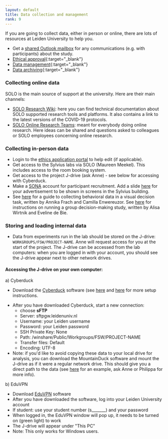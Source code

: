```yaml
---
layout: default
title: Data collection and management
rank: 9
---
```


If you are going to collect data, either in person or online, there are lots of resources at Leiden University to help you.
- Get a [shared Outlook mailbox](https://www.staff.universiteitleiden.nl/ict/ict-workplace/software-and-collaboration-tools/shared-mailbox/social-and-behavioural-sciences/psychology?cf=social-and-behavioural-sciences&cd=psychology) for any communications (e.g. with participants) about the study.
- [Ethical approval](https://www.organisatiegids.universiteitleiden.nl/faculteiten-en-instituten/sociale-wetenschappen/instituten/psychologie/commissie-ethiek?_ga=2.35655075.2008115849.1611051865-572952841.1580558528){:target="_blank"}
- [Data management](https://www.organisatiegids.universiteitleiden.nl/faculteiten-en-instituten/sociale-wetenschappen/instituten/psychologie/wetenschapscommissie?_ga=2.39830048.2008115849.1611051865-572952841.1580558528){:target="_blank"}
- [Data archiving](https://www.organisatiegids.universiteitleiden.nl/binaries/content/assets/sociale-wetenschappen/psychologie/organisatiegids/guidelines-for-the-archiving-of-academic-research-for-faculties-of-bss-n.._.pdf){:target="_blank"}

### Collecting online data
SOLO is the main source of support at the university. Here are their main channels:
-   [SOLO Research Wiki](https://researchwiki.solo.universiteitleiden.nl/): here you can find technical documentation about SOLO supported research tools and platforms. It also contains a link to the latest versions of the COVID-19 protocols.
-   [SOLO Online Research Teams](https://teams.microsoft.com/dl/launcher/launcher.html?url=%2F_%23%2Fl%2Fteam%2F19%3Aa835506e63074e07b2d4a4d93f8a2064%40thread.tacv2%2Fconversations%3FgroupId%3Dd5721348-8915-4a3a-8d36-419035d72fbe%26tenantId%3Dca2a7f76-dbd7-4ec0-9108-6b3d524fb7c8&type=team&deeplinkId=85d76503-abff-4b64-8e89-d12da7a10658&directDl=true&msLaunch=true&enableMobilePage=true&suppressPrompt=true#): meant for everybody doing online research. Here ideas can be shared and questions asked to colleagues or SOLO employees concerning online research.

### Collecting in-person data
- Login to the [ethics application portal](https://researchsupport-fsw.universiteitleiden.nl/) to help edit (if applicable).
- Get access to the Sylvius labs via SOLO (Maureen Meekel). This includes access to the room booking system.
- Get access to the project J-drive (ask Anne) - see below for accessing with Cyberduck.
- Make a [SONA](https://ul.sona-systems.com/all_exp.aspx?personal=1) account for participant recruitment. Add a slide [here](https://leidenuniv1.sharepoint.com/:p:/r/sites/SSHLabresearch/_layouts/15/Doc.aspx?sourcedoc=%7BA885A6F7-2855-46F7-8335-ACCD3190636B%7D&file=Research_Advertisments.pptx&action=edit&mobileredirect=true) for your advertisement to be shown in screens in the Sylvius building.
- See [here](https://docs.google.com/document/d/1C6Kt_tYg0wLJQ1GE0N0mQVeitvk-i0vjs0vuYjYIJsQ/edit) for a guide to collecting behavioral data in a visual decision task, written by Annika Frach and Camilla Enwereuzor. See [here]([https://docs.google.com/document/d/1V](https://docs.google.com/document/d/1VZZZ1K3NHQlPGUveSB9ozum1Ab8ZEbqJ-56SzgmNSIE/edit?tab=t.0)) for instructions on running a group decision-making study, written by Alisa Wirtnik and Eveline de Bie.

### Storing and loading internal data
* Data from experiments run in the lab should be stored on the J-drive: `WORKGROUPS/FSW/PROJECT-NAME`. Anne will request access for you at the start of the project. The J-drive can be accessed from the lab computers: when you are logged in with your account, you should see the J-drive appear next to other network drives. 

#### Accessing the J-drive on your own computer:
a) Cyberduck
- Download the [Cyberduck](https://cyberduck.io/download/) software (see [here](https://researchwiki.solo.universiteitleiden.nl/xwiki/wiki/researchwiki.solo.universiteitleiden.nl/view/Clusters/ALICE%20Cluster/#HDataTransfer) and [here](https://researchwiki.solo.universiteitleiden.nl/xwiki/wiki/researchwiki.solo.universiteitleiden.nl/view/Facilities/LIBC%20MRI%20Scanner/#HExportPACStoJ-Drive) for more setup instructions.
* After you have downloaded Cyberduck, start a new connection:
  * choose **sFTP**
  * Server: sftpgw.leidenuniv.nl
  * Username: your Leiden username
  * Password: your Leiden password
  * SSH Private Key: None
  * Path: /winshare/Public/Workgroups/FSW/PROJECT-NAME
  * Transfer files: Default
  * Encoding: UTF-8
* Note: if you'd like to avoid copying these data to your local drive for analysis, you can download the MountainDuck software and mount the J-drive as if it were a regular network drive. This should give you a direct path to the data (see [here](https://github.com/anne-urai/human_ibl_snapshots/blob/main/snapshot_all.py#L33) for an example, ask Anne or Philippa for more info). 

 b) EduVPN
 * Download [EduVPN](https://www.eduvpn.org/client-apps/) software
 * After you have downloaded the software, log into your Leiden University account
 * If student: use your student number (s_______) and your password
 * When logged in, the EduVPN window will pop up, it needs to be turned on (green light) to work
 * The J-drive will appear under "This PC"
 * Note: This only works for Windows users.
 
